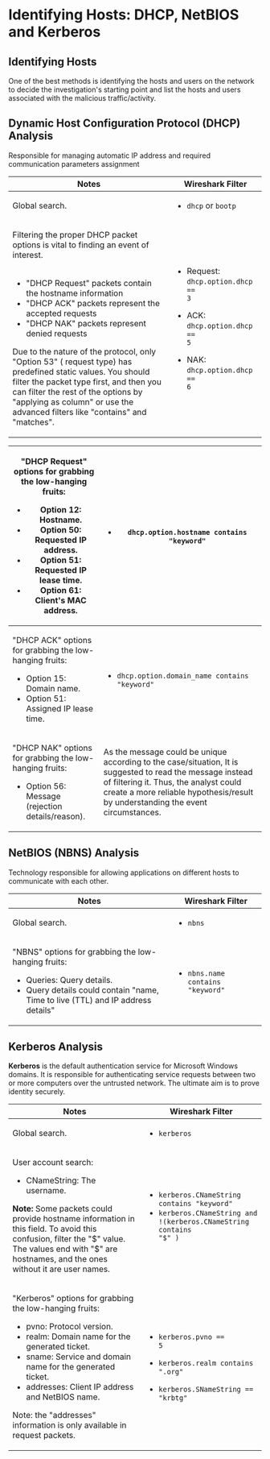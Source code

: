 # Identifying Hosts: DHCP, NetBIOS and Kerberos

## Identifying Hosts

One of the best methods is identifying the hosts and users on the network to decide the investigation's starting point and list the hosts and users associated with the malicious traffic/activity.



## Dynamic Host Configuration Protocol (DHCP) Analysis

Responsible for managing automatic IP address and required communication parameters assignment

| Notes                                                                                                                                                                                                                                                                                                                                                                                                                                                                                                                                                                               | Wireshark Filter                                                                                                                                                                |
| ----------------------------------------------------------------------------------------------------------------------------------------------------------------------------------------------------------------------------------------------------------------------------------------------------------------------------------------------------------------------------------------------------------------------------------------------------------------------------------------------------------------------------------------------------------------------------------- | ------------------------------------------------------------------------------------------------------------------------------------------------------------------------------- |
| Global search.                                                                                                                                                                                                                                                                                                                                                                                                                                                                                                                                                                      | <ul><li><code>dhcp</code> or <code>bootp</code></li></ul>                                                                                                                       |
| <p>Filtering the proper DHCP packet options is vital to finding an event of interest. <br><br></p><ul><li>"DHCP Request" packets contain the hostname information</li><li>"DHCP ACK" packets represent the accepted requests</li><li>"DHCP NAK" packets represent denied requests</li></ul><p>Due to the nature of the protocol, only "Option 53" ( request type) has predefined static values. You should filter the packet type first, and then you can filter the rest of the options by "applying as column" or use the advanced filters like "contains" and "matches".<br></p> | <ul><li>Request: <code>dhcp.option.dhcp == 3</code></li></ul><ul><li>ACK: <code>dhcp.option.dhcp == 5</code></li></ul><ul><li>NAK: <code>dhcp.option.dhcp == 6</code></li></ul> |

| <p>"DHCP Request" options for grabbing the low-hanging fruits:</p><ul><li>Option 12: Hostname.</li><li>Option 50: Requested IP address.</li><li>Option 51: Requested IP lease time.</li><li>Option 61: Client's MAC address.</li></ul> | <ul><li><code>dhcp.option.hostname contains "keyword"</code></li></ul>                                                                                                                                                                  |
| -------------------------------------------------------------------------------------------------------------------------------------------------------------------------------------------------------------------------------------- | --------------------------------------------------------------------------------------------------------------------------------------------------------------------------------------------------------------------------------------- |
| <p>"DHCP ACK" options for grabbing the low-hanging fruits:</p><ul><li>Option 15: Domain name.</li><li>Option 51: Assigned IP lease time.</li></ul>                                                                                     | <ul><li><code>dhcp.option.domain_name contains "keyword"</code></li></ul>                                                                                                                                                               |
| <p>"DHCP NAK" options for grabbing the low-hanging fruits:</p><ul><li>Option 56: Message (rejection details/reason).</li></ul>                                                                                                         | As the message could be unique according to the case/situation, It is suggested to read the message instead of filtering it. Thus, the analyst could create a more reliable hypothesis/result by understanding the event circumstances. |



## NetBIOS (NBNS) Analysis

Technology responsible for allowing applications on different hosts to communicate with each other.&#x20;

| Notes                                                                                                                                                                                     | Wireshark Filter                                            |
| ----------------------------------------------------------------------------------------------------------------------------------------------------------------------------------------- | ----------------------------------------------------------- |
| Global search.                                                                                                                                                                            | <ul><li><code>nbns</code></li></ul>                         |
| <p>"NBNS" options for grabbing the low-hanging fruits:</p><ul><li>Queries: Query details.</li><li>Query details could contain "name, Time to live (TTL) and IP address details"</li></ul> | <ul><li><code>nbns.name contains "keyword"</code></li></ul> |



## Kerberos Analysis

**Kerberos** is the default authentication service for Microsoft Windows domains. It is responsible for authenticating service requests between two or more computers over the untrusted network. The ultimate aim is to prove identity securely.

| Notes                                                                                                                                                                                                                                                                                                                                                                      | Wireshark Filter                                                                                                                                                              |
| -------------------------------------------------------------------------------------------------------------------------------------------------------------------------------------------------------------------------------------------------------------------------------------------------------------------------------------------------------------------------- | ----------------------------------------------------------------------------------------------------------------------------------------------------------------------------- |
| Global search.                                                                                                                                                                                                                                                                                                                                                             | <ul><li><code>kerberos</code></li></ul>                                                                                                                                       |
| <p>User account search:</p><ul><li>CNameString: The username.</li></ul><p><strong>Note:</strong> Some packets could provide hostname information in this field. To avoid this confusion, filter the "$" value. The values end with "$" are hostnames, and the ones without it are user names.<br></p>                                                                      | <ul><li><code>kerberos.CNameString contains "keyword"</code> </li><li><code>kerberos.CNameString and !(kerberos.CNameString contains "$" )</code></li></ul>                   |
| <p>"Kerberos" options for grabbing the low-hanging fruits:</p><ul><li>pvno: Protocol version.</li><li>realm: Domain name for the generated ticket.<br></li><li>sname: Service and domain name for the generated ticket.</li><li>addresses: Client IP address and NetBIOS name.<br></li></ul><p>Note: the "addresses" information is only available in request packets.</p> | <ul><li><code>kerberos.pvno == 5</code></li></ul><ul><li><code>kerberos.realm contains ".org"</code> </li></ul><ul><li><code>kerberos.SNameString == "krbtg"</code></li></ul> |
